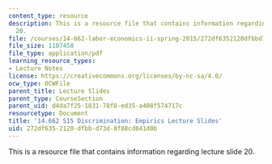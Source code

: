 ```yaml
---
content_type: resource
description: This is a resource file that contains information regarding lecture slide
  20.
file: /courses/14-662-labor-economics-ii-spring-2015/272df6352120dfbbd73d8f88cd841d0b_MIT14_662S15_lec_slides20.pdf
file_size: 1107458
file_type: application/pdf
learning_resource_types:
- Lecture Notes
license: https://creativecommons.org/licenses/by-nc-sa/4.0/
ocw_type: OCWFile
parent_title: Lecture Slides
parent_type: CourseSection
parent_uid: d4da7f25-1831-78f8-ed35-a408f574717c
resourcetype: Document
title: '14.662 S15 Discrimination: Empirics Lecture Slides'
uid: 272df635-2120-dfbb-d73d-8f88cd841d0b
---
```

This is a resource file that contains information regarding lecture slide 20.